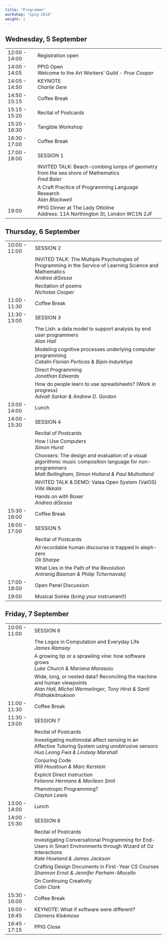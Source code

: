 ```yaml
---
title: "Programme"
workshop: "ppig-2018"
weight: 1
---
```


## Wednesday, 5 September

|               |                   |
| ------------- | ----------------- |
| 12:00 - 14:00 | Registration open |
| 14:00 - 14:05 | PPIG Open <br> Welcome to the Art Workers’ Guild - *Prue Cooper* |
| 14:05 - 14:50 | KEYNOTE <br> *Charlie Gere* |
| 14:50 - 15:15 | Coffee Break |
| 15:15 - 15:20 | Recital of Postcards |
| 15:20 - 16:30 | Tangible Workshop |
| 16:30 - 17:00 | Coffee Break |
| 17:00 - 18:00 | SESSION 1 |
|               | INVITED TALK: Beach-combing lumps of geometry from the sea shore of Mathematics <br> *Fred Baier* |
|               | A Craft Practice of Programming Language Research <br> *Alan Blackwell* |
| 19:00         | PPIG Dinner at The Lady Ottoline <br> Address: 11A Northington St, London WC1N 2JF |

## Thursday, 6 September
|               |           |
| ------------- | --------- |
| 10:00 - 11:00 | SESSION 2 |
|               | INVITED TALK: The Multiple Psychologies of Programming in the Service of Learning Science and Mathematics <br> *Andrea diSessa* |
|               | Recitation of poems <br> *Nicholas Cooper* |
| 11:00 - 11:30 | Coffee Break |
| 11:30 - 13:00 | SESSION 3 |
|               | The Lish: a data model to support analysis by end user programmers <br> *Alan Hall* |
|               | Modeling cognitive processes underlying computer programming <br> *Catalin Florian Perticas & Bipin Indurkhya* |
|               | Direct Programming <br> *Jonathan Edwards* |
|               | How do people learn to use spreadsheets? (Work in progress) <br> *Advait Sarkar & Andrew D. Gordon* |
| 13:00 - 14:00 | Lunch |
| 14:00 - 15:30 | SESSION 4 |
|               | Recital of Postcards |
|               | How I Use Computers <br> *Simon Hurst* |
|               | Choosers: The design and evaluation of a visual algorithmic music composition language for non-programmers <br> *Matt Bellingham, Simon Holland & Paul Mulholland* |
|               | INVITED TALK & DEMO: Valaa Open System (ValOS) <br> *Ville Ilkkala* |
|               | Hands on with Boxer <br> *Andrea diSessa* |
| 15:30 - 16:00 | Coffee Break |
| 16:00 - 17:00 | SESSION 5 |
|               | Recital of Postcards |
|               | All recordable human discourse is trapped in aleph-zero <br> *Oli Sharpe* |
|               | What Lies in the Path of the Revolution <br> *Antranig Basman & Philip Tchernavskij* |
| 17:00 - 18:00 | Open Panel Discussion |
| 19:00	        | Musical Soirée (bring your instrument!) |

## Friday, 7 September
|               |           |
| ------------- | --------- |
| 10:00 - 11:00 | SESSION 6 |
|               | The Logos in Computation and Everyday Life <br> *James Ramsay* |
|               | A growing tip or a sprawling vine: how software grows <br> *Luke Church & Mariana Marasoiu* |
|               | Wide, long, or nested data? Reconciling the machine and human viewpoints <br> *Alan Hall, Michel Wermelinger, Tony Hirst & Santi Phithakkitnukoon* |
| 11:00 - 11:30 | Coffee Break
| 11:30 - 13:00 | SESSION 7 |
|               | Recital of Postcards |
|               | Investigating multimodal affect sensing in an Affective Tutoring System using unobtrusive sensors <br> *Hua Leong Fwa & Lindsay Marshall* |
|               | Conjuring Code <br> *Will Houstoun & Marc Kerstein* |
|               | Explicit Direct Instruction <br> *Felienne Hermans & Marileen Smit* |
|               | Phenotropic Programming? <br> *Clayton Lewis* |
| 13:00 - 14:00 | Lunch |
| 14:00 - 15:30 | SESSION 8 |
|               | Recital of Postcards |
|               | Investigating Conversational Programming for End-Users in Smart Environments through Wizard of Oz Interactions <br> *Kate Howland & James Jackson* |
|               | Crafting Design Documents in First-Year CS Courses <br> *Shannon Ernst & Jennifer Parham-Mocello* |
|               | On Continuing Creativity <br> *Colin Clark* |
| 15:30 - 16:00 | Coffee Break |
| 16:00 - 16:45 | KEYNOTE: What if software were different? <br> *Clemens Klokmose* |
| 16:45 - 17:15 | PPIG Close |
